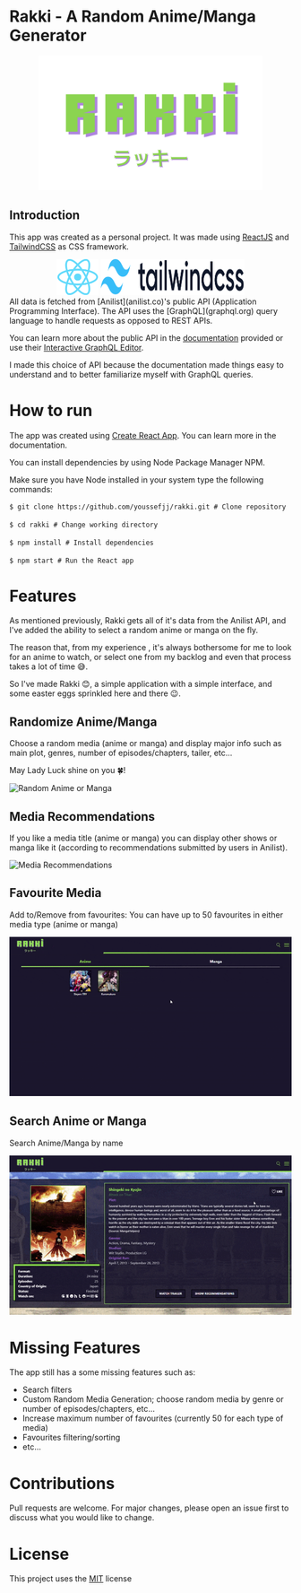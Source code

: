 # Rakki - A Random Anime/Manga Generator

<div align="center">
<img src="./public/img/rakki-logo-green.svg" heigh="400px" width="400px"/>
</div>

## Introduction
This app was created as a personal project. It was made using [ReactJS](https://reactjs.org) and [TailwindCSS](https://tailwindcss.com) as CSS framework.
<div align=center>
<img src="./public/img/React-icon.svg.png"
height="64px"/>
<picture>
  <source media="(prefers-color-scheme: dark)" srcset="./public/img/tailwindcss-logotype-white.svg">
  <img 
    height="64px"
    width="256px"
    alt="TailwindCSS Logo'" src="./public/img/tailwindcss-logotype.svg">
</picture>
</div>
All data is fetched from [Anilist](anilist.co)'s public API (Application Programming Interface). The API uses the [GraphQL](graphql.org) query language to handle requests as opposed to REST APIs.

 You can learn more about the public API in the [documentation](https://anilist.gitbook.io/anilist-apiv2-docs/) provided or use their [Interactive GraphQL Editor](https://anilist.co/graphiql).

I made this choice of API because the documentation made things easy to understand and to better familiarize myself with GraphQL queries.

# How to run
The app was created using [Create React App](https://create-react-app.dev/). You can learn more in the documentation.

You can install dependencies by using Node Package Manager NPM. 

Make sure you have Node installed in your system type the following commands:

```console
$ git clone https://github.com/youssefjj/rakki.git # Clone repository

$ cd rakki # Change working directory

$ npm install # Install dependencies

$ npm start # Run the React app
``` 

# Features
As mentioned previously, Rakki gets all of it's data from the Anilist API, and I've added the ability to select a random anime or manga on the fly. 

The reason that, from my experience , it's always bothersome for me to look for an anime to watch, or select one from my backlog and even that process takes a lot of time 😅. 

So I've made Rakki 😊, a simple application with a simple interface, and some easter eggs sprinkled here and there 😉.
## Randomize Anime/Manga
 Choose a random media (anime or manga) and display major info such as main plot, genres, number of episodes/chapters, tailer, etc... 

May Lady Luck shine on you 🍀!

![Random Anime or Manga](./public/img/video-1.gif)

## Media Recommendations 
If you like a media title (anime or manga) you can display other shows or manga like it (according to recommendations submitted by users in Anilist).

![Media Recommendations](./public/img/video-4.gif)

## Favourite Media
Add to/Remove from favourites: You can have up to 50 favourites in either media type (anime or manga)

![Favourites](./public/img/video-3.gif)

## Search Anime or Manga
Search Anime/Manga by name

![Search Anime or Manga](./public/img/video-2.gif)

# Missing Features
The app still has a some missing features such as:
- Search filters
- Custom Random Media Generation; choose random media by genre or number of episodes/chapters, etc...
- Increase maximum number of favourites (currently 50 for each type of media)
- Favourites filtering/sorting
- etc...
# Contributions
Pull requests are welcome. For major changes, please open an issue first to discuss what you would like to change.

# License
This project uses the [MIT](https://choosealicense.com/licenses/mit/) license